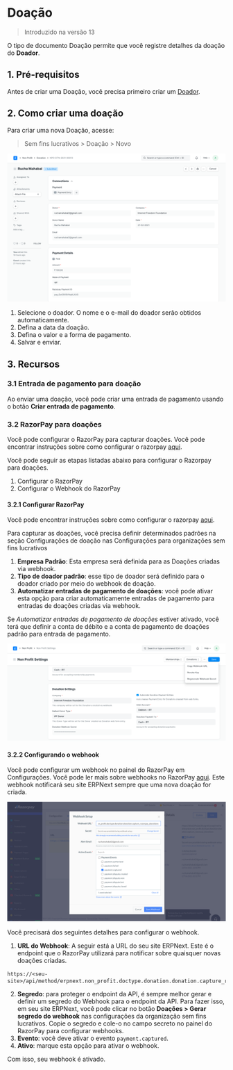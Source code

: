 # Doação



> Introduzido na versão 13


O tipo de documento Doação permite que você registre detalhes da doação do **Doador**.


## 1. Pré-requisitos


Antes de criar uma Doação, você precisa primeiro criar um [Doador](/docs/pt/non_profit/donor).


## 2. Como criar uma doação


Para criar uma nova Doação, acesse:


> Sem fins lucrativos > Doação > Novo


![Donation](/files/donation.png)


1. Selecione o doador. O nome e o e-mail do doador serão obtidos automaticamente.
2. Defina a data da doação.
3. Defina o valor e a forma de pagamento.
4. Salvar e enviar.


## 3. Recursos


### 3.1 Entrada de pagamento para doação


Ao enviar uma doação, você pode criar uma entrada de pagamento usando o botão **Criar entrada de pagamento**.


### 3.2 RazorPay para doações


Você pode configurar o RazorPay para capturar doações. Você pode encontrar instruções sobre como configurar o razorpay [aqui](/docs/pt/erpnext_integration/razorpay-integration).


Você pode seguir as etapas listadas abaixo para configurar o Razorpay para doações.


1. Configurar o RazorPay
2. Configurar o Webhook do RazorPay


#### 3.2.1 Configurar RazorPay


Você pode encontrar instruções sobre como configurar o razorpay [aqui](/docs/pt/erpnext_integration/razorpay-integration).


Para capturar as doações, você precisa definir determinados padrões na seção Configurações de doação nas Configurações para organizações sem fins lucrativos


1. **Empresa Padrão**: Esta empresa será definida para as Doações criadas via webhook.
2. **Tipo de doador padrão**: esse tipo de doador será definido para o doador criado por meio do webhook de doação.
3. **Automatizar entradas de pagamento de doações**: você pode ativar esta opção para criar automaticamente entradas de pagamento para entradas de doações criadas via webhook.


Se *Automatizar entradas de pagamento de doações* estiver ativado, você terá que definir a conta de débito e a conta de pagamento de doações padrão para entrada de pagamento.


![Configurações de doação](/files/donation-settings.png)


#### 3.2.2 Configurando o webhook


Você pode configurar um webhook no painel do RazorPay em Configurações. Você pode ler mais sobre webhooks no RazorPay [aqui](https://razorpay.com/docs/webhooks/). Este webhook notificará seu site ERPNext sempre que uma nova doação for criada.


![Donation Webhook](/files/donation-webhook.png)


Você precisará dos seguintes detalhes para configurar o webhook.


1. **URL do Webhook**: A seguir está a URL do seu site ERPNext. Este é o endpoint que o RazorPay utilizará para notificar sobre quaisquer novas doações criadas.



```
https://<seu-site>/api/method/erpnext.non_profit.doctype.donation.donation.capture_razorpay_donations

```
2. **Segredo**: para proteger o endpoint da API, é sempre melhor gerar e definir um segredo do Webhook para o endpoint da API. Para fazer isso, em seu site ERPNext, você pode clicar no botão **Doações > Gerar segredo do webhook** nas configurações da organização sem fins lucrativos. Copie o segredo e cole-o no campo secreto no painel do RazorPay para configurar webhooks.
3. **Evento**: você deve ativar o evento `payment.captured`.
4. **Ativo**: marque esta opção para ativar o webhook.


Com isso, seu webhook é ativado.




